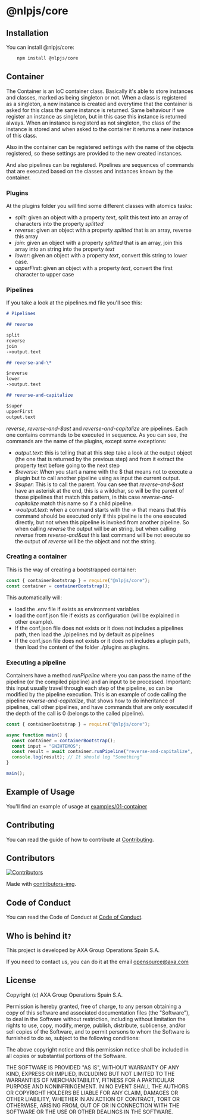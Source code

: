 # @nlpjs/core

## Installation

You can install @nlpjs/core:

```bash
    npm install @nlpjs/core
```

## Container

The Container is an IoC container class. Basically it's able to store instances and classes, marked as being singleton or not.
When a class is registered as a singleton, a new instance is created and everytime that the container is asked for this class the same instance is returned. Same behaviour if we register an instance as singleton, but in this case this instance is returned always.
When an instance is registerd as not singleton, the class of the instance is stored and when asked to the container it returns a new instance of this class.

Also in the container can be registered settings with the name of the objects registered, so these settings are provided to the new created instances.

And also pipelines can be registered. Pipelines are sequences of commands that are executed based on the classes and instances known by the container.

### Plugins

At the plugins folder you will find some different classes with atomics tasks:

- _split_: given an object with a property _text_, split this text into an array of characters into the property _splitted_
- _reverse_: given an object with a property _splitted_ that is an array, reverse this array
- _join_: given an object with a property _splitted_ that is an array, join this array into an string into the property _text_
- _lower_: given an object with a property _text_, convert this string to lower case.
- _upperFirst_: given an object with a property _text_, convert the first character to upper case

### Pipelines

If you take a look at the pipelines.md file you'll see this:

```markdown
# Pipelines

## reverse

split
reverse
join
->output.text

## reverse-and-\*

$reverse
lower
->output.text

## reverse-and-capitalize

$super
upperFirst
output.text
```

_reverse_, _reverse-and-$ast_ and _reverse-and-capitalize_ are pipelines. Each one contains commands to be executed in sequence. As you can see, the commands are the name of the plugins, except some exceptions:

- _output.text_: this is telling that at this step take a look at the output object (the one that is returned by the previous step) and from it extract the property text before going to the next step
- _$reverse_: When you start a name with the $ that means not to execute a plugin but to call another pipeline using as input the current output.
- _$super_: This is to call the parent. You can see that _reverse-and-&ast_ have an asterisk at the end, this is a wildchar, so will be the parent of those pipelines that match this pattern, in this case _reverse-and-capitalize_ match this name so if a child pipeline.
- _->output.text_: when a command starts with the _->_ that means that this command should be executed only if this pipeline is the one executed directly, but not when this pipeline is invoked from another pipeline. So when calling _reverse_ the output will be an string, but when calling _reverse_ from _reverse-and&ast_ this last command will be not execute so the output of _reverse_ will be the object and not the string.

### Creating a container

This is the way of creating a bootstrapped container:

```javascript
const { containerBootstrap } = require("@nlpjs/core");
const container = containerBootstrap();
```

This automatically will:

- load the .env file if exists as environment variables
- load the conf.json file if exists as configuration (will be explained in other example).
- If the conf.json file does not exists or it does not includes a pipelines path, then load the ./pipelines.md by default as pipelines
- If the conf.json file does not exists or it does not includes a plugin path, then load the content of the folder ./plugins as plugins.

### Executing a pipeline

Containers have a method _runPipeline_ where you can pass the name of the pipeline (or the compiled pipeline) and an input to be processed.
Important: this input usually travel through each step of the pipeline, so can be modified by the pipeline execution.
This is an example of code calling the pipeline _reverse-and-capitalize_, that shows how to do inheritance of pipelines, call other pipelines, and have commands that are only executed if the depth of the call is 0 (belongs to the called pipeline).

```javascript
const { containerBootstrap } = require("@nlpjs/core");

async function main() {
  const container = containerBootstrap();
  const input = "GNIHTEMOS";
  const result = await container.runPipeline("reverse-and-capitalize", input);
  console.log(result); // It should log "Something"
}

main();
```

## Example of Usage

You'll find an example of usage at [examples/01-container](../../examples/01-container/README.md)

## Contributing

You can read the guide of how to contribute at [Contributing](../../CONTRIBUTING.md).

## Contributors

[![Contributors](https://contributors-img.firebaseapp.com/image?repo=axa-group/nlp.js)](https://github.com/axa-group/nlp.js/graphs/contributors)

Made with [contributors-img](https://contributors-img.firebaseapp.com).

## Code of Conduct

You can read the Code of Conduct at [Code of Conduct](../../CODE_OF_CONDUCT.md).

## Who is behind it`?`

This project is developed by AXA Group Operations Spain S.A.

If you need to contact us, you can do it at the email opensource@axa.com

## License

Copyright (c) AXA Group Operations Spain S.A.

Permission is hereby granted, free of charge, to any person obtaining
a copy of this software and associated documentation files (the
"Software"), to deal in the Software without restriction, including
without limitation the rights to use, copy, modify, merge, publish,
distribute, sublicense, and/or sell copies of the Software, and to
permit persons to whom the Software is furnished to do so, subject to
the following conditions:

The above copyright notice and this permission notice shall be
included in all copies or substantial portions of the Software.

THE SOFTWARE IS PROVIDED "AS IS", WITHOUT WARRANTY OF ANY KIND,
EXPRESS OR IMPLIED, INCLUDING BUT NOT LIMITED TO THE WARRANTIES OF
MERCHANTABILITY, FITNESS FOR A PARTICULAR PURPOSE AND
NONINFRINGEMENT. IN NO EVENT SHALL THE AUTHORS OR COPYRIGHT HOLDERS BE
LIABLE FOR ANY CLAIM, DAMAGES OR OTHER LIABILITY, WHETHER IN AN ACTION
OF CONTRACT, TORT OR OTHERWISE, ARISING FROM, OUT OF OR IN CONNECTION
WITH THE SOFTWARE OR THE USE OR OTHER DEALINGS IN THE SOFTWARE.
